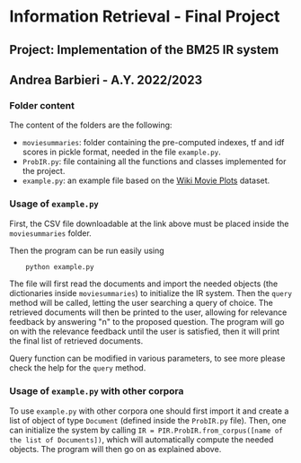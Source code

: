 # Information Retrieval - Final Project

## Project: Implementation of the BM25 IR system

## Andrea Barbieri - A.Y. 2022/2023

### Folder content

The content of the folders are the following:

- `moviesummaries`: folder containing the pre-computed indexes, tf and idf scores in pickle format, needed in the file `example.py`.
- `ProbIR.py`: file containing all the functions and classes implemented for the project.
- `example.py`: an example file based on the [Wiki Movie Plots](https://www.kaggle.com/datasets/jrobischon/wikipedia-movie-plots) dataset. 

### Usage of `example.py`

First, the CSV file downloadable at the link above must be placed inside the `moviesummaries` folder.

Then the program can be run easily using
```bash
    python example.py
```

The file will first read the documents and import the needed objects (the dictionaries inside `moviesummaries`) to initialize the IR system. Then the `query` method will be called, letting the user searching a query of choice. The retrieved documents will then be printed to the user, allowing for relevance feedback by answering "n" to the proposed question. The program will go on with the relevance feedback until the user is satisfied, then it will print the final list of retrieved documents.

Query function can be modified in various parameters, to see more please check the help for the `query` method.

### Usage of `example.py` with other corpora

To use `example.py` with other corpora one should first import it and create a list of object of type `Document` (defined inside the `ProbIR.py` file). Then, one can initialize the system by calling `IR = PIR.ProbIR.from_corpus([name of the list of Documents])`, which will automatically compute the needed objects. The program will then go on as explained above.